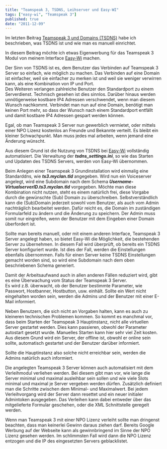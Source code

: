 ```yaml
---
title: "Teamspeak 3, TSDNS, Leihserver und Easy-WI"
tags: ["easy-wi", "Teamspeak 3"]
published: true
date: "2011-12-09"
---
```


Im letzten Beitrag [Teamspeak 3 und Domains (TSDNS)](/teamspeak-3-und-domains-tsdns/) habe ich beschrieben, was TSDNS ist und wie man es manuell einrichtet.

In diesem Beitrag möchte ich etwas Eigenwerbung für das Teamspeak 3 Modul von meinem Interface [Easy-Wi](https://easy-wi.com) machen.

Der Sinn von TSDNS ist es, dem Benutzer das Verbinden auf Teamspeak 3 Server so einfach, wie möglich zu machen. Das Verbinden auf eine Domain ist einfacher, weil sie einfacher zu merken ist und weil sie weniger verwirren kann, als eine Kombination von IP und Port.  
Des Weiteren verlangen zahlreiche Benutzer den Standardport zu einem Serverdienst. Technisch gesehen ist dies sinnlos. Darüber hinaus werden unnötigerweise kostbare IP4 Adressen verschwendet, wenn man diesem Wunsch nachkommt. Verbindet man nun auf eine Domain, benötigt man keinen Port mehr, so dass der Wunsch nach einem Standardport entfällt und damit kostbare IP4 Adressen gespart werden können.

Egal, ob man Teamspeak 3 Server nun gewerblich vermietet, oder mittels einer NPO Lizenz kostenlos an Freunde und Bekannte verteilt. Es bleibt ein kleiner Schwachpunkt. Man muss jedes mal arbeiten, wenn jemand eine Änderung wünscht.

Aus diesem Grund ist die Nutzung von TSDNS bei [Easy-Wi](https://easy-wi.com) vollständig automatisiert. Die Verwaltung der ***tsdns_settings.ini***, so wie das Starten und Updaten des TSDNS Servers, werden von Easy-Wi übernommen.

Beim Anlegen einer Teamspeak 3 Grundinstallation wird einmalig eine Standarddns, wie ***ts3.myclan.tld*** angegeben. Wird nun ein Voiceserver angelegt, wird eine Subdomain nach dem Schema ***Username-VirtualserverID.ts3.myclan.tld*** vorgegeben. Möchte man diese Kombination nicht nutzen, steht es einem natürlich frei, diese Vorgabe durch die gewünschte (Sub) Domain zu überschreiben. Selbstverständlich kann die (Sub)Domain jederzeit sowohl vom Benutzer, als auch vom Admin nachträglich bearbeitet werden. Dafür reicht es, die Domain im zuständigen Formularfeld zu ändern und die Änderung zu speichern. Der Admin muss somit nur eingreifen, wenn der Benutzer mit dem Eingeben einer Domain überfordert ist.

Sollte man bereits manuell, oder mit einem anderen Interface, Teamspeak 3 Server angelegt haben, so bietet Easy-Wi die Möglichkeit, die bestehenden Server zu übernehmen. In diesem Fall wird überprüft, ob bereits ein TSDNS Server konfiguriert wurde. Ist dies der Fall, werden die Einstellungen ebenfalls übernommen. Falls für einen Server keine TSDNS Einstellungen gemacht worden sind, so wird eine Subdomain nach dem oben beschriebenen Schema generiert.

Damit der Arbeitsaufwand auch in allen anderen Fällen reduziert wird, gibt es eine Überwachung vom Status der Teamspeak 3 Server.  
Es wird z.B. überwacht, ob der Benutzer bestimmte Parameter, wie Passwort, Hostbanner, Hostbutton, usw. einhält. Sollte ein Wert nicht eingehalten worden sein, werden die Admins und der Benutzer mit einer E-Mail informiert.

Neben Benutzern, die sich nicht an Vorgaben halten, kann es auch zu kleineren technischen Problemen kommen. So kommt es manchmal vor, dass beim Starten der Teamspeak 3 Hauptinstanz, nicht alle virtuellen Server gestartet werden. Dies kann passieren, obwohl der Parameter autostart gesetzt wurde. Manuelles Starten kann hier sehr viel Zeit kosten. Aus diesem Grund wird ein Server, der offline ist, obwohl er online sein sollte, automatisch gestartet und der Benutzer darüber informiert.

Sollte die Hauptinstanz also solche nicht erreichbar sein, werden die Admins natürlich auch informiert.

Die angelegten Teamspeak 3 Server können auch automatisiert mit dem Verleihmodul verliehen werden. Bei diesem gibt man vor, wie lange die Server minimal und maximal ausleihbar sein sollen und wie viele Slots minimal und maximal je Server vergeben werden dürfen. Zusätzlich definiert man die Schritte zwischen dem Minimal- und Maximalwert. Bei jedem Verleihvorgang wird der Server dann resettet und ein neuer initialer Admintoken ausgegeben. Das Verleihen kann dabei entweder über das mitgelieferte Formular geschehen, oder die XML Schnittstelle geregelt werden.

Wenn man Teamspeak 3 mit einer NPO Lizenz verleiht sollte man dringenst beachten, dass man keinerlei Gewinn daraus ziehen darf. Bereits Google Werbung auf der Webseite kann als gewinnbringend im Sinne der NPO Lizenz gesehen werden. Im schlimmsten Fall wird dann die NPO Lizenz entzogen und die IP des eingesetzten Servers geblacklistet.


